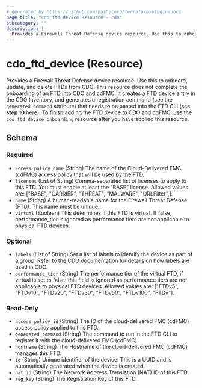 ```yaml
---
# generated by https://github.com/hashicorp/terraform-plugin-docs
page_title: "cdo_ftd_device Resource - cdo"
subcategory: ""
description: |-
  Provides a Firewall Threat Defense device resource. Use this to onboard, update, and delete FTDs from CDO. This resource does not complete the onboarding of an FTD into CDO and cdFMC. It creates a FTD device entry in the CDO Inventory, and generates a registration command (see the generated_command attribute) that needs to be pasted into the FTD CLI (see step 10 here https://docs.defenseorchestrator.com/c_onboard-an-ftd.html#!t-onboard-an-ftd-device-with-regkey.html). To finish adding the FTD device to CDO and cdFMC, use the cdo_ftd_device_onboarding resource after you have applied this resource.
---
```


# cdo_ftd_device (Resource)

Provides a Firewall Threat Defense device resource. Use this to onboard, update, and delete FTDs from CDO. This resource does not complete the onboarding of an FTD into CDO and cdFMC. It creates a FTD device entry in the CDO Inventory, and generates a registration command (see the `generated_command` attribute) that needs to be pasted into the FTD CLI (see **step 10** [here](https://docs.defenseorchestrator.com/c_onboard-an-ftd.html#!t-onboard-an-ftd-device-with-regkey.html)). To finish adding the FTD device to CDO and cdFMC, use the `cdo_ftd_device_onboarding` resource after you have applied this resource.



<!-- schema generated by tfplugindocs -->
## Schema

### Required

- `access_policy_name` (String) The name of the Cloud-Delivered FMC (cdFMC) access policy that will be used by the FTD.
- `licenses` (List of String) Comma-separated list of licenses to apply to this FTD. You must enable at least the "BASE" license. Allowed values are: ["BASE", "CARRIER", "THREAT", "MALWARE", "URLFilter",].
- `name` (String) A human-readable name for the Firewall Threat Defense (FTD). This name must be unique.
- `virtual` (Boolean) This determines if this FTD is virtual. If false, performance_tier is ignored as performance tiers are not applicable to physical FTD devices.

### Optional

- `labels` (List of String) Set a list of labels to identify the device as part of a group. Refer to the [CDO documentation](https://docs.defenseorchestrator.com/t-applying-labels-to-devices-and-objects.html#!c-labels-and-filtering.html) for details on how labels are used in CDO.
- `performance_tier` (String) The performance tier of the virtual FTD, if virtual is set to false, this field is ignored as performance tiers are not applicable to physical FTD devices. Allowed values are: ["FTDv5", "FTDv10", "FTDv20", "FTDv30", "FTDv50", "FTDv100", "FTDv"].

### Read-Only

- `access_policy_id` (String) The ID of the cloud-delivered FMC (cdFMC) access policy applied to this FTD.
- `generated_command` (String) The command to run in the FTD CLI to register it with the cloud-delivered FMC (cdFMC).
- `hostname` (String) The Hostname of the cloud-delivered FMC (cdFMC) manages this FTD.
- `id` (String) Unique identifier of the device. This is a UUID and is automatically generated when the device is created.
- `nat_id` (String) The Network Address Translation (NAT) ID of this FTD.
- `reg_key` (String) The Registration Key of this FTD.
